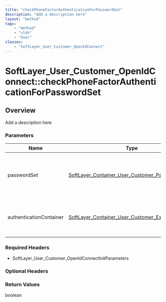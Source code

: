 ```yaml
---
title: "checkPhoneFactorAuthenticationForPasswordSet"
description: "Add a description here"
layout: "method"
tags:
    - "method"
    - "sldn"
    - "User"
classes:
    - "SoftLayer_User_Customer_OpenIdConnect"
---
```

# SoftLayer_User_Customer_OpenIdConnect::checkPhoneFactorAuthenticationForPasswordSet
## Overview 
Add a description here 



### Parameters 
|Name | Type | Description |
| --- | --- | --- |
|passwordSet| <a href='/reference/datatypes/SoftLayer_Container_User_Customer_PasswordSet'>SoftLayer_Container_User_Customer_PasswordSet </a>| A container with the information required for setting customer password|
|authenticationContainer| <a href='/reference/datatypes/SoftLayer_Container_User_Customer_External_Binding'>SoftLayer_Container_User_Customer_External_Binding </a>| The authentication container with the external authentication information.|


### Required Headers
* SoftLayer_User_Customer_OpenIdConnectInitParameters

### Optional Headers

### Return Values
boolean
